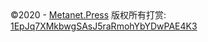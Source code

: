 <footer class="page-footer"><span class="copyright">©2020 - <a href="https://metanet.press/">Metanet.Press</a> 版权所有</span><span class="footer-modification pull-right">打赏: <a href="bitcoin:1EpJq7XMkbwgSAsJ5raRmohYbYDwPAE4K3">1EpJq7XMkbwgSAsJ5raRmohYbYDwPAE4K3</a><span></footer>

<script async src='https://www.moneybutton.com/moneybutton.js'></script> <div class='money-button' data-to='metanetpress@moneybutton.com' data-amount='0.005' data-currency='BSV' data-editable="false"></div>
